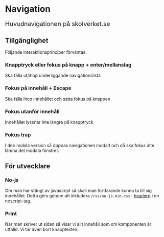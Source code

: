 # Navigation

<p style="font-size: 20px;">Huvudnavigationen på skolverket.se</p>

## Tillgänglighet

Följande interaktionsprinciper förväntas:

### Knapptryck eller fokus på knapp + enter/mellanslag

Ska fälla ut/ihop underliggande navigationslista

### Fokus på innehåll + Escape

Ska fälla ihop innehållet och sätta fokus på knappen

### Fokus utanför innehåll

Innehållet lyssnar inte längre på knapptryck

### Fokus trap

I den mobila version så öppnas navigationen modalt och då ska fokus inte lämna det modala fönstret.

## För utvecklare

### No-js

Om man har stängt av javascript så skall man fortfarande kunna ta till sig innehållet. Detta görs genom att inkludera `/css/no-js.min.css` i [headern](/styleguide/components/detail/head) i en noscript-tag.

### Print

När man skriver ut sidan så visar vi allt innehåll som om komponenten är utfälld. Vi tar även bort knapptexten.
